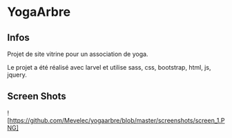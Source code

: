 # YogaArbre

## Infos
Projet de site vitrine pour un association de yoga.

Le projet a été réalisé avec larvel et utilise sass, css, bootstrap, html, js, jquery.

## Screen Shots
![https://github.com/Mevelec/yogaarbre/blob/master/screenshots/screen_1.PNG]
